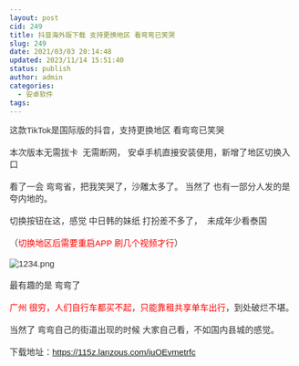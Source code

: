 ```yaml
---
layout: post
cid: 249
title: 抖音海外版下载 支持更换地区 看弯弯已笑哭
slug: 249
date: 2021/03/03 20:14:48
updated: 2023/11/14 15:51:40
status: publish
author: admin
categories: 
  - 安卓软件
tags: 
---
```



<div alt="潮男心博客 www.cnx0.com">
	<p style="margin-top:0px;margin-bottom:1.2em;border:none;list-style-type:none;font-size:15px;vertical-align:baseline;outline:none;color:#333333;font-family:微软雅黑, Verdana, Arial;white-space:normal;">
		<span style="font-family:微软雅黑, Verdana, Arial;">这款TikTok是国际版的抖音，支持更换地区 看弯弯已笑哭</span>
	</p>
	<p style="margin-top:0px;margin-bottom:1.2em;border:none;list-style-type:none;font-size:15px;vertical-align:baseline;outline:none;color:#333333;font-family:微软雅黑, Verdana, Arial;white-space:normal;">
		本次版本无需拔卡&nbsp; 无需断网， 安卓手机直接安装使用，新增了地区切换入口
	</p>
	<p style="margin-top:0px;margin-bottom:1.2em;border:none;list-style-type:none;font-size:15px;vertical-align:baseline;outline:none;color:#333333;font-family:微软雅黑, Verdana, Arial;white-space:normal;">
		看了一会 弯弯省，把我笑哭了，沙雕太多了。 当然了 也有一部分人发的是夸内地的。
	</p>
	<p style="margin-top:0px;margin-bottom:1.2em;border:none;list-style-type:none;font-size:15px;vertical-align:baseline;outline:none;color:#333333;font-family:微软雅黑, Verdana, Arial;white-space:normal;">
		切换按钮在这，感觉 中日韩的妹纸 打扮差不多了，&nbsp; 未成年少看泰国
	</p>
	<p style="margin-top:0px;margin-bottom:1.2em;border:none;list-style-type:none;font-size:15px;vertical-align:baseline;outline:none;color:#333333;font-family:微软雅黑, Verdana, Arial;white-space:normal;">
		（<span style="color:#FF0000;">切换地区后需要重启APP 刷几个视频才行</span>）
	</p>
	<p style="margin-top:0px;margin-bottom:1.2em;border:none;list-style-type:none;font-size:15px;vertical-align:baseline;outline:none;color:#333333;font-family:微软雅黑, Verdana, Arial;white-space:normal;">
		<img src="https://www.wanmeizy.com/uploads/ueditor/upload/image/20210303/161474544737359565.png" title="161474544737359565.png" alt="1234.png" />
	</p>
	<p style="margin-top:0px;margin-bottom:1.2em;border:none;list-style-type:none;font-size:15px;vertical-align:baseline;outline:none;color:#333333;font-family:微软雅黑, Verdana, Arial;white-space:normal;">
		最有趣的是 弯弯了
	</p>
	<p style="margin-top:0px;margin-bottom:1.2em;border:none;list-style-type:none;font-size:15px;vertical-align:baseline;outline:none;color:#333333;font-family:微软雅黑, Verdana, Arial;white-space:normal;">
		<span style="color:#FF0000;">广州 很穷，人们自行车都买不起，只能靠租共享单车出行</span>，到处破烂不堪。
	</p>
	<p style="margin-top:0px;margin-bottom:1.2em;border:none;list-style-type:none;font-size:15px;vertical-align:baseline;outline:none;color:#333333;font-family:微软雅黑, Verdana, Arial;white-space:normal;">
		当然了 弯弯自己的街道出现的时候 大家自己看，不如国内县城的感觉。
	</p>
	<p style="margin-top:0px;margin-bottom:1.2em;border:none;list-style-type:none;font-size:15px;vertical-align:baseline;outline:none;color:#333333;font-family:微软雅黑, Verdana, Arial;white-space:normal;">
		下载地址：<a href="https://115z.lanzous.com/iuOEvmetrfc" target="_blank">https://115z.lanzous.com/iuOEvmetrfc</a> 
	</p>
</div>